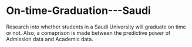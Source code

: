 # On-time-Graduation---Saudi

Research into whether students in a Saudi University will graduate on time or not.
Also, a comaprison is made between the predictive power of Admission data and Academic data.

